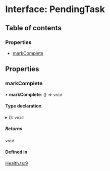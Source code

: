 # Interface: PendingTask

## Table of contents

### Properties

- [markComplete](pendingtask.md#markcomplete)

## Properties

### markComplete

• **markComplete**: () => `void`

#### Type declaration

▸ (): `void`

##### Returns

`void`

#### Defined in

[Health.ts:9](https://github.com/jacobwgillespie/kubernetes-health/blob/main/src/Health.ts#L9)
